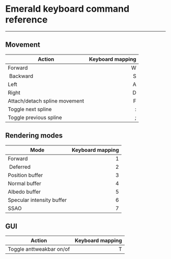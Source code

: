 # Emerald keyboard command reference
------------

## Movement 

| Action  | Keyboard mapping |
| ------- | ---------------: |
| Forward | W |
| Backward | S |
| Left | A |
| Right | D |
| Attach/detach spline movement | F |
| Toggle next spline | : |
| Toggle previous spline | ; |


## Rendering modes

| Mode    | Keyboard mapping |
| ------- | ---------------: |
| Forward | 1 |
| Deferred | 2 |
| Position buffer | 3 |
| Normal buffer | 4 |
| Albedo buffer | 5 |
| Specular intensity buffer | 6 |
| SSAO | 7 |

## GUI

| Action  | Keyboard mapping |
| ------- | ---------------: |
| Toggle anttweakbar on/of | T |
